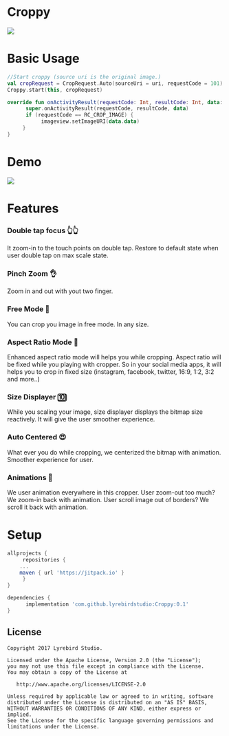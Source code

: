 # Croppy
<img src="https://raw.githubusercontent.com/lyrebirdstudio/Croppy/master/art/art.png"/>

# Basic Usage
```kotlin
//Start croppy (source uri is the original image.)
val cropRequest = CropRequest.Auto(sourceUri = uri, requestCode = 101)
Croppy.start(this, cropRequest)
```
```kotlin
override fun onActivityResult(requestCode: Int, resultCode: Int, data: Intent?) {
      super.onActivityResult(requestCode, resultCode, data)
      if (requestCode == RC_CROP_IMAGE) {
           imageview.setImageURI(data.data)
     }
}
```

# Demo
<img src="https://github.com/lyrebirdstudio/Croppy/blob/master/art/artgif.gif?raw=true"/>

# Features

### Double tap focus 👆👆
It zoom-in to the touch points on double tap. Restore to default state when user double tap on max scale state.

### Pinch Zoom 👌
Zoom in and out with yout two finger.

### Free Mode 🤟
You can crop you image in free mode. In any size.

### Aspect Ratio Mode 📱
Enhanced aspect ratio mode will helps you while cropping. Aspect ratio will be fixed while you playing with cropper. So in your social media apps, it will helps you to crop in fixed size (instagram, facebook, twitter, 16:9, 1:2, 3:2 and more..)

### Size Displayer 🔟
While you scaling your image, size displayer displays the bitmap size reactively. It will give the user smoother experience.

### Auto Centered 😍
What ever you do while cropping, we centerized the bitmap with animation. Smoother experience for user.

### Animations 🌟 
We user animation everywhere in this cropper. User zoom-out too much? We zoom-in back with animation. User scroll image out of borders? We scroll it back with animation.

# Setup
```groovy
allprojects {
     repositories {
	...
	maven { url 'https://jitpack.io' }
     }
}
```
```groovy
dependencies {
      implementation 'com.github.lyrebirdstudio:Croppy:0.1'
}
```

License
--------


    Copyright 2017 Lyrebird Studio.

    Licensed under the Apache License, Version 2.0 (the "License");
    you may not use this file except in compliance with the License.
    You may obtain a copy of the License at

       http://www.apache.org/licenses/LICENSE-2.0

    Unless required by applicable law or agreed to in writing, software
    distributed under the License is distributed on an "AS IS" BASIS,
    WITHOUT WARRANTIES OR CONDITIONS OF ANY KIND, either express or implied.
    See the License for the specific language governing permissions and
    limitations under the License.


